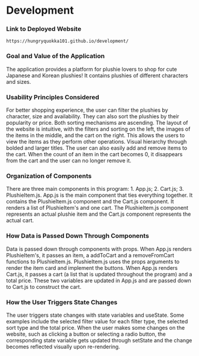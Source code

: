 # Development

### Link to Deployed Website
`https://hungryquokka101.github.io/development/`

### Goal and Value of the Application
The application provides a platform for plushie lovers to shop for cute Japanese and Korean plushies! It contains plushies of different characters and sizes. 

### Usability Principles Considered
For better shopping experience, the user can filter the plushies by character, size and availability. They can also sort the plushies by their popularity or price. Both sorting mechanisms are ascending. The layout of
the website is intuitive, with the filters and sorting on the left, the images of the items in the middle, and
the cart on the right. This allows the users to view the items as they perform other operations. Visual hierarchy through bolded and larger titles. The user can also easily add and remove items to the cart. When the count of an item in the cart becomes 0, it disappears from the cart and the user can no longer remove it.

### Organization of Components
There are three main components in this program: 1. App.js; 2. Cart.js; 3. PlushieItem.js. App.js is the main
component that ties everything together. It contains the PlushieItem.js component and the Cart.js component. It renders a list of PlushieItem's and one cart. The PlushieItem.js component represents an actual plushie item and the Cart.js component represents the actual cart. 

### How Data is Passed Down Through Components
Data is passed down through components with props. When App.js renders PlushieItem's, it passes an item, a
addToCart and a removeFromCart functions to PlushieItem.js. PlushieItem.js uses the props arguments to render
the item card and implement the buttons. When App.js renders Cart.js, it passes a cart (a list that is updated throughout the program) and a total price. These two variables are updated in App.js and are passed down to Cart.js to construct the cart. 

### How the User Triggers State Changes
The user triggers state changes with state variables and useState. Some examples include the selected filter value for each filter type, the selected sort type and the total price. When the user makes some changes on the website, such as clicking a button or selecting a radio button, the corresponding state variable gets updated through setState and the change becomes reflected visually upon re-rendering. 